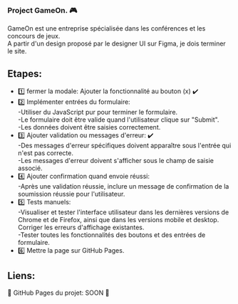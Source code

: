 ### Project GameOn. :video_game:

GameOn est une entreprise spécialisée dans les conférences et les concours de jeux.<br />
A partir d'un design proposé par le designer UI sur Figma, je dois terminer le site.

## Etapes:

- :one: fermer la modale: Ajouter la fonctionnalité au bouton (x) :heavy_check_mark:<br /> 
- :two: Implémenter entrées du formulaire:<br />
    -Utiliser du JavaScript pur pour terminer le formulaire.<br />
    -Le formulaire doit être valide quand l'utilisateur clique sur "Submit".<br />
    -Les données doivent être saisies correctement.<br />
- :three: Ajouter validation ou messages d'erreur: :heavy_check_mark:<br />
    -Des messages d'erreur spécifiques doivent apparaître sous l'entrée qui n'est pas correcte.<br />
    -Les messages d'erreur doivent s'afficher sous le champ de saisie associé.<br />
- :four: Ajouter confirmation quand envoie réussi:<br />
    -Après une validation réussie, inclure un message de confirmation de la soumission réussie pour l'utilisateur.<br />
- :five: Tests manuels:<br />
    -Visualiser et tester l'interface utilisateur dans les dernières versions de Chrome et de Firefox, ainsi que dans les versions mobile et desktop.<br /> 
     Corriger les erreurs d'affichage existantes.<br />
    -Tester toutes les fonctionnalités des boutons et des entrées de formulaire.<br />
- :six: Mettre la page sur GitHub Pages.<br />

## Liens:
🔗 GitHub Pages du projet: SOON 🔗
